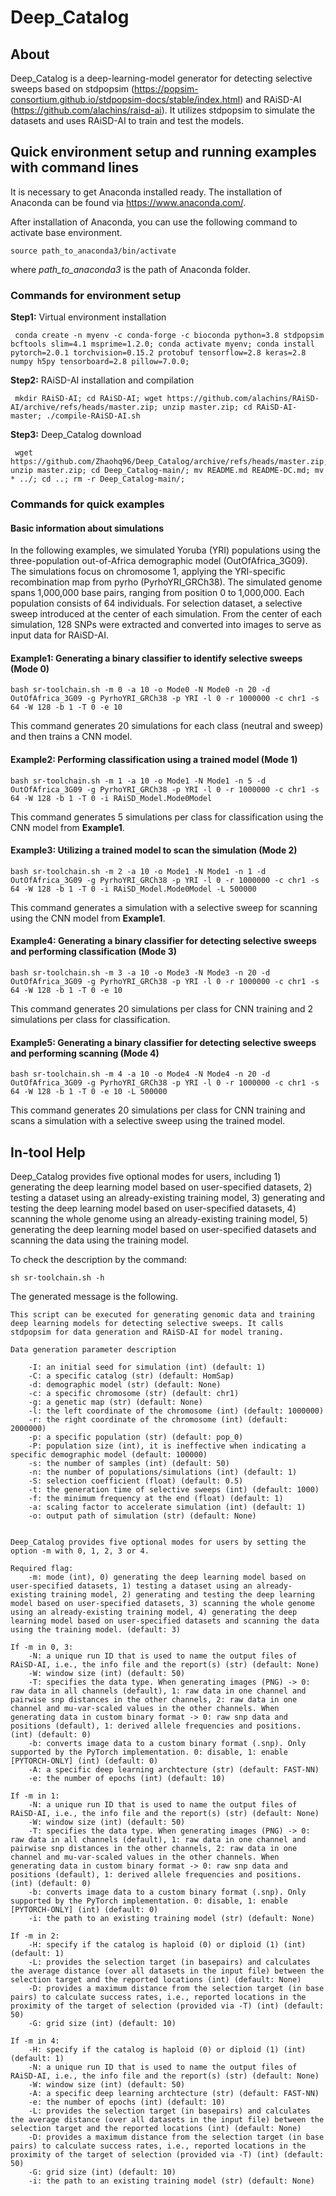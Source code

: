 # Deep_Catalog

## About
Deep_Catalog is a deep-learning-model generator for detecting selective sweeps based on stdpopsim (https://popsim-consortium.github.io/stdpopsim-docs/stable/index.html) and RAiSD-AI (https://github.com/alachins/raisd-ai). It utilizes stdpopsim to simulate the datasets and uses RAiSD-AI to train and test the models.

## Quick environment setup and running examples with command lines
It is necessary to get Anaconda installed ready. The installation of Anaconda can be found via https://www.anaconda.com/.

After installation of Anaconda, you can use the following command to activate base environment.

``source path_to_anaconda3/bin/activate``

where _path_to_anaconda3_ is the path of Anaconda folder.

### Commands for environment setup
__Step1:__ Virtual environment installation
```
 conda create -n myenv -c conda-forge -c bioconda python=3.8 stdpopsim bcftools slim=4.1 msprime=1.2.0; conda activate myenv; conda install pytorch=2.0.1 torchvision=0.15.2 protobuf tensorflow=2.8 keras=2.8 numpy h5py tensorboard=2.8 pillow=7.0.0;
```
__Step2:__ RAiSD-AI installation and compilation
```
 mkdir RAiSD-AI; cd RAiSD-AI; wget https://github.com/alachins/RAiSD-AI/archive/refs/heads/master.zip; unzip master.zip; cd RAiSD-AI-master; ./compile-RAiSD-AI.sh
```
__Step3:__ Deep_Catalog download
```
 wget https://github.com/Zhaohq96/Deep_Catalog/archive/refs/heads/master.zip; unzip master.zip; cd Deep_Catalog-main/; mv README.md README-DC.md; mv * ../; cd ..; rm -r Deep_Catalog-main/;
```

### Commands for quick examples
#### Basic information about simulations
In the following examples, we simulated Yoruba (YRI) populations using the three-population out-of-Africa demographic model (OutOfAfrica_3G09). The simulations focus on chromosome 1, applying the YRI-specific recombination map from pyrho (PyrhoYRI_GRCh38). The simulated genome spans 1,000,000 base pairs, ranging from position 0 to 1,000,000. Each population consists of 64 individuals. For selection dataset, a selective sweep introduced at the center of each simulation. From the center of each simulation, 128 SNPs were extracted and converted into images to serve as input data for RAiSD-AI.

#### Example1: Generating a binary classifier to identify selective sweeps (Mode 0)
```
bash sr-toolchain.sh -m 0 -a 10 -o Mode0 -N Mode0 -n 20 -d OutOfAfrica_3G09 -g PyrhoYRI_GRCh38 -p YRI -l 0 -r 1000000 -c chr1 -s 64 -W 128 -b 1 -T 0 -e 10
```
This command generates 20 simulations for each class (neutral and sweep) and then trains a CNN model.


#### Example2: Performing classification using a trained model  (Mode 1)
```
bash sr-toolchain.sh -m 1 -a 10 -o Mode1 -N Mode1 -n 5 -d OutOfAfrica_3G09 -g PyrhoYRI_GRCh38 -p YRI -l 0 -r 1000000 -c chr1 -s 64 -W 128 -b 1 -T 0 -i RAiSD_Model.Mode0Model
```
This command generates 5 simulations per class for classification using the CNN model from __Example1__.


#### Example3: Utilizing a trained model to scan the simulation (Mode 2)
```
bash sr-toolchain.sh -m 2 -a 10 -o Mode1 -N Mode1 -n 1 -d OutOfAfrica_3G09 -g PyrhoYRI_GRCh38 -p YRI -l 0 -r 1000000 -c chr1 -s 64 -W 128 -b 1 -T 0 -i RAiSD_Model.Mode0Model -L 500000
```
This command generates a simulation with a selective sweep for scanning using the CNN model from __Example1__.


#### Example4: Generating a binary classifier for detecting selective sweeps and performing classification (Mode 3)
```
bash sr-toolchain.sh -m 3 -a 10 -o Mode3 -N Mode3 -n 20 -d OutOfAfrica_3G09 -g PyrhoYRI_GRCh38 -p YRI -l 0 -r 1000000 -c chr1 -s 64 -W 128 -b 1 -T 0 -e 10
```
This command generates 20 simulations per class for CNN training and 2 simulations per class for classification.


#### Example5: Generating a binary classifier for detecting selective sweeps and performing scanning (Mode 4)
```
bash sr-toolchain.sh -m 4 -a 10 -o Mode4 -N Mode4 -n 20 -d OutOfAfrica_3G09 -g PyrhoYRI_GRCh38 -p YRI -l 0 -r 1000000 -c chr1 -s 64 -W 128 -b 1 -T 0 -e 10 -L 500000
```
This command generates 20 simulations per class for CNN training and scans a simulation with a selective sweep using the trained model.

## In-tool Help
Deep_Catalog provides five optional modes for users, including 1) generating the deep learning model based on user-specified datasets, 2) testing a dataset using an already-existing training model, 3) generating and testing the deep learning model based on user-specified datasets, 4) scanning the whole genome using an already-existing training model, 5) generating the deep learning model based on user-specified datasets and scanning the data using the training model.

To check the description by the command:

``sh sr-toolchain.sh -h``

The generated message is the following. 

```
This script can be executed for generating genomic data and training deep learning models for detecting selective sweeps. It calls stdpopsim for data generation and RAiSD-AI for model traning.

Data generation parameter description

	-I: an initial seed for simulation (int) (default: 1)
	-C: a specific catalog (str) (default: HomSap)
	-d: demographic model (str) (default: None)
	-c: a specific chromosome (str) (default: chr1)
	-g: a genetic map (str) (default: None)
	-l: the left coordinate of the chromosome (int) (default: 1000000)
	-r: the right coordinate of the chromosome (int) (default: 2000000)
	-p: a specific population (str) (default: pop_0)
	-P: population size (int), it is ineffective when indicating a specific demographic model (default: 100000)
	-s: the number of samples (int) (default: 50)
	-n: the number of populations/simulations (int) (default: 1)
	-S: selection coefficient (float) (default: 0.5)
	-t: the generation time of selective sweeps (int) (default: 1000)
	-f: the minimum frequency at the end (float) (default: 1)
	-a: scaling factor to accelerate simulation (int) (default: 1)
	-o: output path of simulation (str) (default: None)


Deep_Catalog provides five optional modes for users by setting the option -m with 0, 1, 2, 3 or 4.

Required flag:
	-m: mode (int), 0) generating the deep learning model based on user-specified datasets, 1) testing a dataset using an already-existing training model, 2) generating and testing the deep learning model based on user-specified datasets, 3) scanning the whole genome using an already-existing training model, 4) generating the deep learning model based on user-specified datasets and scanning the data using the training model. (default: 3)

If -m in 0, 3:
	-N: a unique run ID that is used to name the output files of RAiSD-AI, i.e., the info file and the report(s) (str) (default: None)
	-W: window size (int) (default: 50)
	-T: specifies the data type. When generating images (PNG) -> 0: raw data in all channels (default), 1: raw data in one channel and pairwise snp distances in the other channels, 2: raw data in one channel and mu-var-scaled values in the other channels. When generating data in custom binary format -> 0: raw snp data and positions (default), 1: derived allele frequencies and positions. (int) (default: 0)
	-b: converts image data to a custom binary format (.snp). Only supported by the PyTorch implementation. 0: disable, 1: enable [PYTORCH-ONLY] (int) (default: 0)
	-A: a specific deep learning archtecture (str) (default: FAST-NN)
	-e: the number of epochs (int) (default: 10)

If -m in 1:
	-N: a unique run ID that is used to name the output files of RAiSD-AI, i.e., the info file and the report(s) (str) (default: None)
	-W: window size (int) (default: 50)
	-T: specifies the data type. When generating images (PNG) -> 0: raw data in all channels (default), 1: raw data in one channel and pairwise snp distances in the other channels, 2: raw data in one channel and mu-var-scaled values in the other channels. When generating data in custom binary format -> 0: raw snp data and positions (default), 1: derived allele frequencies and positions. (int) (default: 0)
	-b: converts image data to a custom binary format (.snp). Only supported by the PyTorch implementation. 0: disable, 1: enable [PYTORCH-ONLY] (int) (default: 0)
	-i: the path to an existing training model (str) (default: None)

If -m in 2:
	-H: specify if the catalog is haploid (0) or diploid (1) (int) (default: 1)
	-L: provides the selection target (in basepairs) and calculates the average distance (over all datasets in the input file) between the selection target and the reported locations (int) (default: None)
	-D: provides a maximum distance from the selection target (in base pairs) to calculate success rates, i.e., reported locations in the proximity of the target of selection (provided via -T) (int) (default: 50)
	-G: grid size (int) (default: 10)

If -m in 4:
	-H: specify if the catalog is haploid (0) or diploid (1) (int) (default: 1)
	-N: a unique run ID that is used to name the output files of RAiSD-AI, i.e., the info file and the report(s) (str) (default: None)
	-W: window size (int) (default: 50)
	-A: a specific deep learning archtecture (str) (default: FAST-NN)
	-e: the number of epochs (int) (default: 10)
	-L: provides the selection target (in basepairs) and calculates the average distance (over all datasets in the input file) between the selection target and the reported locations (int) (default: None)
	-D: provides a maximum distance from the selection target (in base pairs) to calculate success rates, i.e., reported locations in the proximity of the target of selection (provided via -T) (int) (default: 50)
	-G: grid size (int) (default: 10)
	-i: the path to an existing training model (str) (default: None)
```
